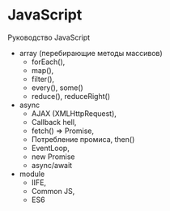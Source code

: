 # JavaScript
Руководство JavaScript

- array (перебирающие методы массивов)
    - forEach(),
    - map(),
    - filter(),
    - every(), some()
    - reduce(), reduceRight()
- async
    - AJAX (XMLHttpRequest),
    - Callback hell,
    - fetch() => Promise,
    - Потребление промиса, then()
    - EventLoop,
    - new Promise
    - async/await
- module
    - IIFE,
    - Common JS,
    - ES6
